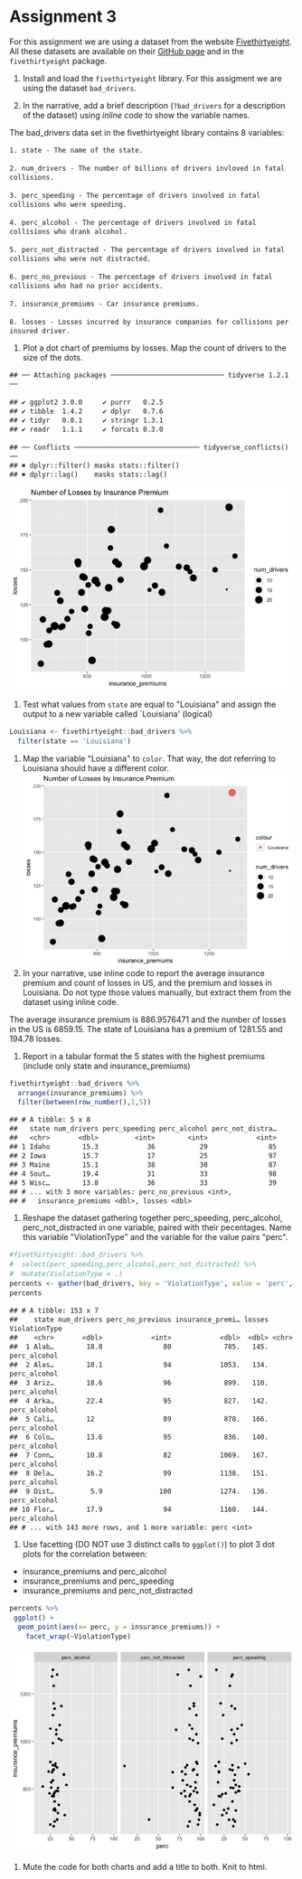 Assignment 3
================

For this assignment we are using a dataset from the website [Fivethirtyeight](http://fivethirtyeight.com/). All these datasets are available on their [GitHub page](https://github.com/fivethirtyeight/data/) and in the `fivethirtyeight` package.

1.  Install and load the `fivethirtyeight` library. For this assigment we are using the dataset `bad_drivers`.

2.  In the narrative, add a brief description (`?bad_drivers` for a description of the dataset) using *inline code* to show the variable names.

The bad\_drivers data set in the fivethirtyeight library contains 8 variables:

    1. state - The name of the state.

    2. num_drivers - The number of billions of drivers invloved in fatal collisions.

    3. perc_speeding - The percentage of drivers involved in fatal collisions who were speeding.

    4. perc_alcohol - The percentage of drivers involved in fatal collisions who drank alcohol.

    5. perc_not_distracted - The percentage of drivers involved in fatal collisions who were not distracted.

    6. perc_no_previous - The percentage of drivers involved in fatal collisions who had no prior accidents.

    7. insurance_premiums - Car insurance premiums.

    8. losses - Losses incurred by insurance companies for collisions per insured driver.

1.  Plot a dot chart of premiums by losses. Map the count of drivers to the size of the dots.

<!-- -->

    ## ── Attaching packages ──────────────────────────── tidyverse 1.2.1 ──

    ## ✔ ggplot2 3.0.0     ✔ purrr   0.2.5
    ## ✔ tibble  1.4.2     ✔ dplyr   0.7.6
    ## ✔ tidyr   0.8.1     ✔ stringr 1.3.1
    ## ✔ readr   1.1.1     ✔ forcats 0.3.0

    ## ── Conflicts ─────────────────────────────── tidyverse_conflicts() ──
    ## ✖ dplyr::filter() masks stats::filter()
    ## ✖ dplyr::lag()    masks stats::lag()

![](README_files/figure-markdown_github/unnamed-chunk-1-1.png)

1.  Test what values from `state` are equal to "Louisiana" and assign the output to a new variable called \`Louisiana' (logical)

``` r
Louisiana <- fivethirtyeight::bad_drivers %>%
  filter(state == 'Louisiana')
```

1.  Map the variable "Louisiana" to `color`. That way, the dot referring to Louisiana should have a different color. ![](README_files/figure-markdown_github/unnamed-chunk-3-1.png)
2.  In your narrative, use inline code to report the average insurance premium and count of losses in US, and the premium and losses in Louisiana. Do not type those values manually, but extract them from the dataset using inline code.

The average insurance premium is 886.9576471 and the number of losses in the US is 6859.15. The state of Louisiana has a premium of 1281.55 and 194.78 losses.

1.  Report in a tabular format the 5 states with the highest premiums (include only state and insurance\_premiums)

``` r
fivethirtyeight::bad_drivers %>%
  arrange(insurance_premiums) %>%
  filter(between(row_number(),1,5))
```

    ## # A tibble: 5 x 8
    ##   state num_drivers perc_speeding perc_alcohol perc_not_distra…
    ##   <chr>       <dbl>         <int>        <int>            <int>
    ## 1 Idaho        15.3            36           29               85
    ## 2 Iowa         15.7            17           25               97
    ## 3 Maine        15.1            38           30               87
    ## 4 Sout…        19.4            31           33               98
    ## 5 Wisc…        13.8            36           33               39
    ## # ... with 3 more variables: perc_no_previous <int>,
    ## #   insurance_premiums <dbl>, losses <dbl>

1.  Reshape the dataset gathering together perc\_speeding, perc\_alcohol, perc\_not\_distracted in one variable, paired with their pecentages. Name this variable "ViolationType" and the variable for the value pairs "perc".

``` r
#fivethirtyeight::bad_drivers %>%
#  select(perc_speeding,perc_alcohol,perc_not_distracted) %>%
#  mutate(ViolationType = .)
percents <- gather(bad_drivers, key = 'ViolationType', value = 'perc', perc_alcohol, perc_speeding, perc_not_distracted)
percents
```

    ## # A tibble: 153 x 7
    ##    state num_drivers perc_no_previous insurance_premi… losses ViolationType
    ##    <chr>       <dbl>            <int>            <dbl>  <dbl> <chr>        
    ##  1 Alab…        18.8               80             785.   145. perc_alcohol 
    ##  2 Alas…        18.1               94            1053.   134. perc_alcohol 
    ##  3 Ariz…        18.6               96             899.   110. perc_alcohol 
    ##  4 Arka…        22.4               95             827.   142. perc_alcohol 
    ##  5 Cali…        12                 89             878.   166. perc_alcohol 
    ##  6 Colo…        13.6               95             836.   140. perc_alcohol 
    ##  7 Conn…        10.8               82            1069.   167. perc_alcohol 
    ##  8 Dela…        16.2               99            1138.   151. perc_alcohol 
    ##  9 Dist…         5.9              100            1274.   136. perc_alcohol 
    ## 10 Flor…        17.9               94            1160.   144. perc_alcohol 
    ## # ... with 143 more rows, and 1 more variable: perc <int>

1.  Use facetting (DO NOT use 3 distinct calls to `ggplot()`) to plot 3 dot plots for the correlation between:

-   insurance\_premiums and perc\_alcohol
-   insurance\_premiums and perc\_speeding
-   insurance\_premiums and perc\_not\_distracted

``` r
percents %>%
 ggplot() +
  geom_point(aes(x= perc, y = insurance_premiums)) +
    facet_wrap(~ViolationType)
```

![](README_files/figure-markdown_github/unnamed-chunk-6-1.png)

1.  Mute the code for both charts and add a title to both. Knit to html.
